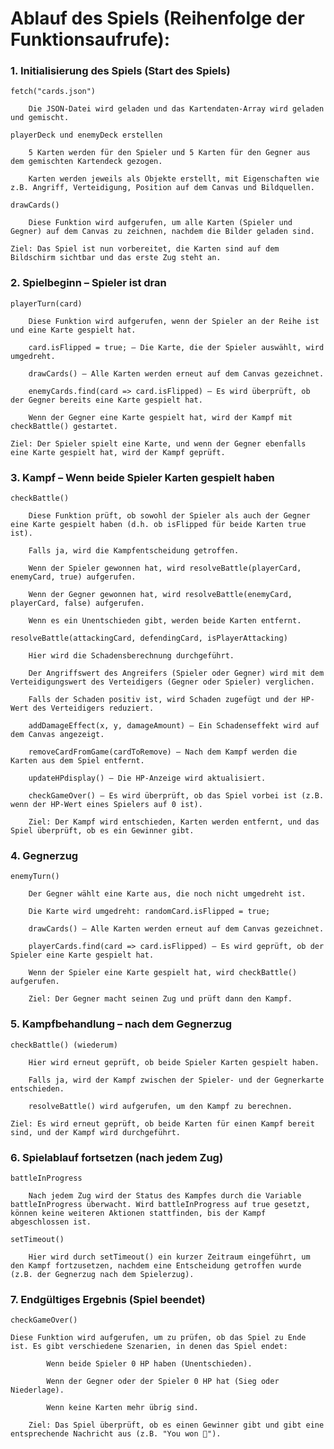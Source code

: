 # Ablauf des Spiels (Reihenfolge der Funktionsaufrufe):
### 1. Initialisierung des Spiels (Start des Spiels)

    fetch("cards.json")

        Die JSON-Datei wird geladen und das Kartendaten-Array wird geladen und gemischt.

    playerDeck und enemyDeck erstellen

        5 Karten werden für den Spieler und 5 Karten für den Gegner aus dem gemischten Kartendeck gezogen.

        Karten werden jeweils als Objekte erstellt, mit Eigenschaften wie z.B. Angriff, Verteidigung, Position auf dem Canvas und Bildquellen.

    drawCards()

        Diese Funktion wird aufgerufen, um alle Karten (Spieler und Gegner) auf dem Canvas zu zeichnen, nachdem die Bilder geladen sind.

    Ziel: Das Spiel ist nun vorbereitet, die Karten sind auf dem Bildschirm sichtbar und das erste Zug steht an.

### 2. Spielbeginn – Spieler ist dran

    playerTurn(card)

        Diese Funktion wird aufgerufen, wenn der Spieler an der Reihe ist und eine Karte gespielt hat.

        card.isFlipped = true; – Die Karte, die der Spieler auswählt, wird umgedreht.

        drawCards() – Alle Karten werden erneut auf dem Canvas gezeichnet.

        enemyCards.find(card => card.isFlipped) – Es wird überprüft, ob der Gegner bereits eine Karte gespielt hat.

        Wenn der Gegner eine Karte gespielt hat, wird der Kampf mit checkBattle() gestartet.

    Ziel: Der Spieler spielt eine Karte, und wenn der Gegner ebenfalls eine Karte gespielt hat, wird der Kampf geprüft.

### 3. Kampf – Wenn beide Spieler Karten gespielt haben

    checkBattle()

        Diese Funktion prüft, ob sowohl der Spieler als auch der Gegner eine Karte gespielt haben (d.h. ob isFlipped für beide Karten true ist).

        Falls ja, wird die Kampfentscheidung getroffen.

        Wenn der Spieler gewonnen hat, wird resolveBattle(playerCard, enemyCard, true) aufgerufen.

        Wenn der Gegner gewonnen hat, wird resolveBattle(enemyCard, playerCard, false) aufgerufen.

        Wenn es ein Unentschieden gibt, werden beide Karten entfernt.

    resolveBattle(attackingCard, defendingCard, isPlayerAttacking)

        Hier wird die Schadensberechnung durchgeführt.

        Der Angriffswert des Angreifers (Spieler oder Gegner) wird mit dem Verteidigungswert des Verteidigers (Gegner oder Spieler) verglichen.

        Falls der Schaden positiv ist, wird Schaden zugefügt und der HP-Wert des Verteidigers reduziert.

        addDamageEffect(x, y, damageAmount) – Ein Schadenseffekt wird auf dem Canvas angezeigt.

        removeCardFromGame(cardToRemove) – Nach dem Kampf werden die Karten aus dem Spiel entfernt.

        updateHPdisplay() – Die HP-Anzeige wird aktualisiert.

        checkGameOver() – Es wird überprüft, ob das Spiel vorbei ist (z.B. wenn der HP-Wert eines Spielers auf 0 ist).

        Ziel: Der Kampf wird entschieden, Karten werden entfernt, und das Spiel überprüft, ob es ein Gewinner gibt.

### 4. Gegnerzug

    enemyTurn()

        Der Gegner wählt eine Karte aus, die noch nicht umgedreht ist.

        Die Karte wird umgedreht: randomCard.isFlipped = true;

        drawCards() – Alle Karten werden erneut auf dem Canvas gezeichnet.

        playerCards.find(card => card.isFlipped) – Es wird geprüft, ob der Spieler eine Karte gespielt hat.

        Wenn der Spieler eine Karte gespielt hat, wird checkBattle() aufgerufen.

        Ziel: Der Gegner macht seinen Zug und prüft dann den Kampf.

### 5. Kampfbehandlung – nach dem Gegnerzug

    checkBattle() (wiederum)

        Hier wird erneut geprüft, ob beide Spieler Karten gespielt haben.

        Falls ja, wird der Kampf zwischen der Spieler- und der Gegnerkarte entschieden.

        resolveBattle() wird aufgerufen, um den Kampf zu berechnen.

    Ziel: Es wird erneut geprüft, ob beide Karten für einen Kampf bereit sind, und der Kampf wird durchgeführt.

### 6. Spielablauf fortsetzen (nach jedem Zug)

    battleInProgress

        Nach jedem Zug wird der Status des Kampfes durch die Variable battleInProgress überwacht. Wird battleInProgress auf true gesetzt, können keine weiteren Aktionen stattfinden, bis der Kampf abgeschlossen ist.

    setTimeout()

        Hier wird durch setTimeout() ein kurzer Zeitraum eingeführt, um den Kampf fortzusetzen, nachdem eine Entscheidung getroffen wurde (z.B. der Gegnerzug nach dem Spielerzug).

### 7. Endgültiges Ergebnis (Spiel beendet)

    checkGameOver()

    Diese Funktion wird aufgerufen, um zu prüfen, ob das Spiel zu Ende ist. Es gibt verschiedene Szenarien, in denen das Spiel endet:

            Wenn beide Spieler 0 HP haben (Unentschieden).

            Wenn der Gegner oder der Spieler 0 HP hat (Sieg oder Niederlage).

            Wenn keine Karten mehr übrig sind.

        Ziel: Das Spiel überprüft, ob es einen Gewinner gibt und gibt eine entsprechende Nachricht aus (z.B. "You won 🎉").